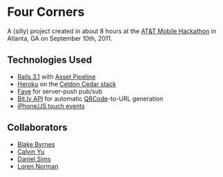 # Four Corners
A (silly) project created in about 8 hours at the [AT&T Mobile Hackathon](http://www.mobileapphackathon.com) in Atlanta, GA on September 10th, 2011.

## Technologies Used
* [Rails 3.1](http://guides.rubyonrails.org) with [Asset Pipeline](http://guides.rubyonrails.org/asset_pipeline.html)
* [Heroku](http://heroku.com) on the [Celdon Cedar stack](http://devcenter.heroku.com/articles/cedar)
* [Faye](http://faye.jcoglan.com) for server-push pub/sub
* [Bit.ly API](http://code.google.com/p/bitly-api/wiki/ApiDocumentation) for automatic [QRCode](http://code.google.com/p/bitly-api/wiki/ApiDocumentation#QR_Codes)-to-URL generation
* [iPhone/JS touch events](http://www.sitepen.com/blog/2008/07/10/touching-and-gesturing-on-the-iphone/)

## Collaborators
* [Blake Byrnes](https://github.com/blakebyrnes)
* [Calvin Yu](https://github.com/cyu)
* [Daniel Sims](https://github.com/dsims)
* [Loren Norman](https://github.com/lorennorman)
